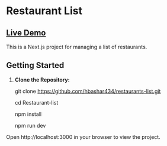 # Restaurant List

## [Live Demo](https://restaurants-list-phi.vercel.app/)

This is a Next.js project for managing a list of restaurants.

## Getting Started

1. **Clone the Repository:**

   git clone https://github.com/hbashar434/restaurants-list.git

   cd Restaurant-list

   npm install

   npm run dev

Open http://localhost:3000 in your browser to view the project.
